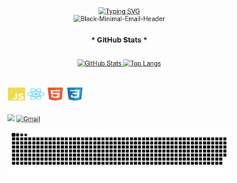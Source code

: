 <div align="center">
  <a href="https://github.com/jhonvlr">
    <img src="https://readme-typing-svg.demolab.com?font=Fira+Code&weight=500&size=22&pause=1000&color=0000FF&center=true&vCenter=true&width=524&lines=%E2%8A%B9+Welcome+to+my+profile!+%E2%8A%B9" alt="Typing SVG">
  </a>
</div>

<div align="center">
  <img src="https://github.com/user-attachments/assets/7168dc36-ce4c-4018-9fff-e16b32215873" alt="Black-Minimal-Email-Header">
</div>

##

<div style="text-align: center;" align="center">
  <h3>* GitHub Stats *</h3>
  <br>
  <a href="https://github.com/jhonvlr">
    <img src="https://github-readme-stats.vercel.app/api?username=jhonvlr&show_icons=true&theme=holi&hide_title=true" alt="GitHub Stats" height="165px" />
  </a>
  
  <a href="https://github.com/jhonvlr">
    <img src="https://github-readme-stats.vercel.app/api/top-langs/?username=jhonvlr&layout=compact&theme=holi" alt="Top Langs" height="165px" />
  </a>
</div>

##

<div style="display: inline_block"><br>
  <img align="center" alt="Rafa-Js" height="30" width="40" src="https://raw.githubusercontent.com/devicons/devicon/master/icons/javascript/javascript-plain.svg">
  <img align="center" alt="Rafa-React" height="30" width="40" src="https://raw.githubusercontent.com/devicons/devicon/master/icons/react/react-original.svg">
  <img align="center" alt="Rafa-HTML" height="30" width="40" src="https://raw.githubusercontent.com/devicons/devicon/master/icons/html5/html5-original.svg">
  <img align="center" alt="Rafa-CSS" height="30" width="40" src="https://raw.githubusercontent.com/devicons/devicon/master/icons/css3/css3-original.svg">
</div>

##
<div> 

  <a href="https://www.instagram.com/jhonvlr_/" target="_blank"><img src="https://img.shields.io/badge/-Instagram-%23E4405F?style=for-the-badge&logo=instagram&logoColor=white" target="_blank"></a>
  <a href="mailto:joaovitorlourencosimoes123@gmail.com"><img src="https://img.shields.io/badge/-Gmail-%23333?style=for-the-badge&logo=gmail&logoColor=white" alt="Gmail" /></a>

</div>

<picture align="center">
  <source media="(prefers-color-scheme: dark)" srcset="https://raw.githubusercontent.com/jhonvlr/jhonvlr/output/github-contribution-grid-snake-dark.svg">
  <source media="(prefers-color-scheme: light)" srcset="https://raw.githubusercontent.com/jhonvlr/jhonvlr/output/github-contribution-grid-snake-dark.svg">
  <img align="center" alt="github contribution grid snake animation" src="https://raw.githubusercontent.com/jhonvlr/jhonvlr/output/github-contribution-grid-snake.svg">
</picture>
